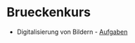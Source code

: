 # Brueckenkurs


- Digitalisierung von Bildern - [Aufgaben](./Digitalisierung_Bilder/digi_bild_aufgaben.ipynb)